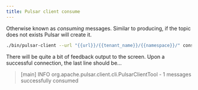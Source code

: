 ```yaml
---
title: Pulsar client consume
---
```


Otherwise known as _consuming_ messages. Similar to producing, if the topic does not exists Pulsar will create it.

```bash
./bin/pulsar-client --url "{{url}}/{{tenant_name}}/{{namespace}}/" consume "{{topic_name}}" -s "{{subscription_name}}"
```

There will be quite a bit of feedback output to the screen. Upon a successful connection, the last line should be...

>[main] INFO  org.apache.pulsar.client.cli.PulsarClientTool - 1 messages successfully consumed
